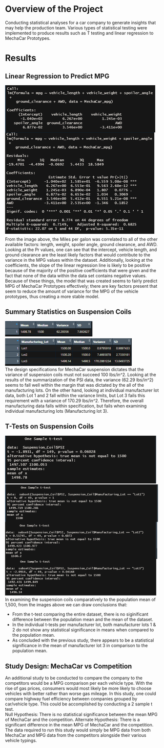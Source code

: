 # Overview of the Project
Conducting statistical analyses for a car company to generate insights that may help the production team. Various types of statistical testing were implemented to produce results such as T testing and linear regression to MechaCar Prototypes.

# Results
## Linear Regression to Predict MPG
![results](https://github.com/pmercado625/MechaCar_Statistical_Analysis/blob/main/images/D1.png?raw=true)  
From the image above, the Miles per galon was correlated to all of the other available factors: length, weight, spoiler angle, ground clearance, and AWD. Looking at the Pr values, one can see that the intercept, vehicle length, and ground clearance are the least likely factors that would contribute to the variance in the MPG values within the dataset. Additionally, looking at the coefficients, the slope of the linear regression line is likely to be positive because of the majority of the positive coefficients that were given and the fact that none of the data within the data set contains negative values. Because of these things, the model that was created seems to fairly predict MPG of MechaCar Prototypes effectively; there are key factors present that seem to reduce the amount of variance for the MPG of the vehicle prototypes, thus creating a more stable model.
## Summary Statistics on Suspension Coils
![results](https://github.com/pmercado625/MechaCar_Statistical_Analysis/blob/main/images/D2Total.png?raw=true)
![results](https://github.com/pmercado625/MechaCar_Statistical_Analysis/blob/main/images/D2Lot.png?raw=true)  
The design specifications for MechaCar suspension dictates that the variance of suspension coils must not succeed 100 lbs/in^2.  Looking at the results of the summarization of the PSI data, the variance (62.29 lbs/in^2) seems to fall well within the margin that was dictated by the all of the manufacturing lots. On the other hand, looking at individual manufacturer lot data, both Lot 1 and 2 fall within the variance limits, but Lot 3 fails this requirement with a variance of 170.29 lbs/in^2. Therefore, the overall manufacturing data falls within specification, but fails when examining individual manufacturing lots (Manufacturing lot 3).
## T-Tests on Suspension Coils
![results](https://github.com/pmercado625/MechaCar_Statistical_Analysis/blob/main/images/D3total.png?raw=true)
![results](https://github.com/pmercado625/MechaCar_Statistical_Analysis/blob/main/images/D3PerM.png?raw=true)  
In examining the suspension coils comparatively to the population mean of 1,500, from the images above we can draw conclusions that:  
- From the t-test comparing the entire dataset, there is no siginificant difference between the population mean and the mean of the dataset.
- In the individual t-tests per manufacturer lot, both manufacturer lots 1 & 2 do not show any statistical significance in means when compared to the population mean.
- As concluded with the previous study, there appears to be a statistical significance in the mean of manufacturer lot 3 in comparison to the population mean.  
## Study Design: MechaCar vs Competition
An additional study to be conducted to compare the company to the competitors would be a MPG comparison per each vehicle type. With the rise of gas prices, consumers would most likely be more likely to choose vehicles with better rather than worse gas mileage. In this study, one could compare highway fuel efficiency between companies grouped by car/vehicle type.
This could be accomplished by conducting a 2 sample t test.  
Null Hypothesis: There is no statistical significance between the mean MPG of MechaCar and the competition.
Alternate Hypothesis: There is a significant difference in the mean MPG of MechaCar and the competition.  
The data required to run this study would simply be MPG data from both MechaCar and MPG data from the competitors alongside their various vehicle typings.

